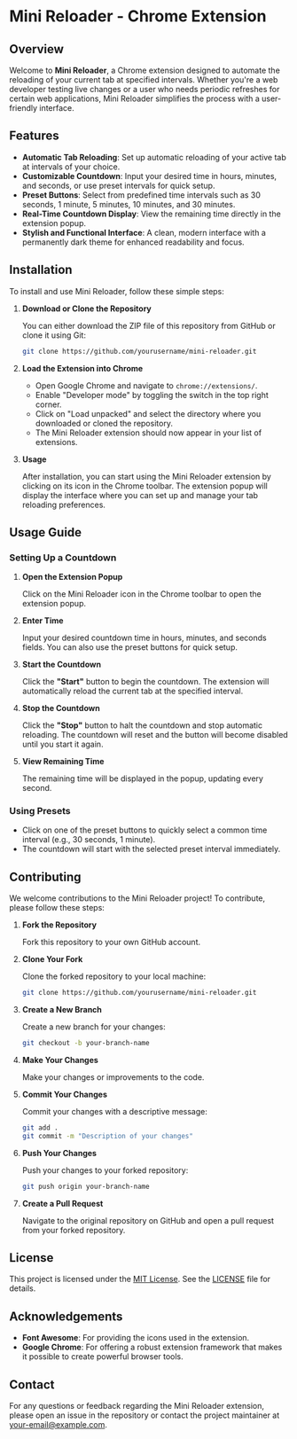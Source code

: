 # Mini Reloader - Chrome Extension

## Overview

Welcome to **Mini Reloader**, a Chrome extension designed to automate the reloading of your current tab at specified intervals. Whether you're a web developer testing live changes or a user who needs periodic refreshes for certain web applications, Mini Reloader simplifies the process with a user-friendly interface.

## Features

- **Automatic Tab Reloading**: Set up automatic reloading of your active tab at intervals of your choice.
- **Customizable Countdown**: Input your desired time in hours, minutes, and seconds, or use preset intervals for quick setup.
- **Preset Buttons**: Select from predefined time intervals such as 30 seconds, 1 minute, 5 minutes, 10 minutes, and 30 minutes.
- **Real-Time Countdown Display**: View the remaining time directly in the extension popup.
- **Stylish and Functional Interface**: A clean, modern interface with a permanently dark theme for enhanced readability and focus.

## Installation

To install and use Mini Reloader, follow these simple steps:

1. **Download or Clone the Repository**

   You can either download the ZIP file of this repository from GitHub or clone it using Git:

   ```bash
   git clone https://github.com/yourusername/mini-reloader.git
   ```

2. **Load the Extension into Chrome**

   - Open Google Chrome and navigate to `chrome://extensions/`.
   - Enable "Developer mode" by toggling the switch in the top right corner.
   - Click on "Load unpacked" and select the directory where you downloaded or cloned the repository.
   - The Mini Reloader extension should now appear in your list of extensions.

3. **Usage**

   After installation, you can start using the Mini Reloader extension by clicking on its icon in the Chrome toolbar. The extension popup will display the interface where you can set up and manage your tab reloading preferences.

## Usage Guide

### Setting Up a Countdown

1. **Open the Extension Popup**

   Click on the Mini Reloader icon in the Chrome toolbar to open the extension popup.

2. **Enter Time**

   Input your desired countdown time in hours, minutes, and seconds fields. You can also use the preset buttons for quick setup.

3. **Start the Countdown**

   Click the **"Start"** button to begin the countdown. The extension will automatically reload the current tab at the specified interval.

4. **Stop the Countdown**

   Click the **"Stop"** button to halt the countdown and stop automatic reloading. The countdown will reset and the button will become disabled until you start it again.

5. **View Remaining Time**

   The remaining time will be displayed in the popup, updating every second.

### Using Presets

- Click on one of the preset buttons to quickly select a common time interval (e.g., 30 seconds, 1 minute).
- The countdown will start with the selected preset interval immediately.

## Contributing

We welcome contributions to the Mini Reloader project! To contribute, please follow these steps:

1. **Fork the Repository**

   Fork this repository to your own GitHub account.

2. **Clone Your Fork**

   Clone the forked repository to your local machine:

   ```bash
   git clone https://github.com/yourusername/mini-reloader.git
   ```

3. **Create a New Branch**

   Create a new branch for your changes:

   ```bash
   git checkout -b your-branch-name
   ```

4. **Make Your Changes**

   Make your changes or improvements to the code.

5. **Commit Your Changes**

   Commit your changes with a descriptive message:

   ```bash
   git add .
   git commit -m "Description of your changes"
   ```

6. **Push Your Changes**

   Push your changes to your forked repository:

   ```bash
   git push origin your-branch-name
   ```

7. **Create a Pull Request**

   Navigate to the original repository on GitHub and open a pull request from your forked repository.

## License

This project is licensed under the [MIT License](LICENSE). See the [LICENSE](LICENSE) file for details.

## Acknowledgements

- **Font Awesome**: For providing the icons used in the extension.
- **Google Chrome**: For offering a robust extension framework that makes it possible to create powerful browser tools.

## Contact

For any questions or feedback regarding the Mini Reloader extension, please open an issue in the repository or contact the project maintainer at [your-email@example.com](mailto:your-email@example.com).

